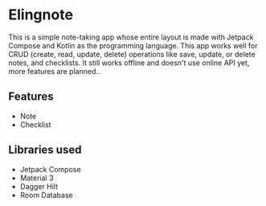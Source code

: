 # Elingnote
This is a simple note-taking app whose entire layout is made with Jetpack Compose and Kotlin as the 
programming language. This app works well for CRUD (create, read, update, delete) operations like 
save, update, or delete notes, and checklists.
It still works offline and doesn't use online API yet, more features are planned..

## Features
- Note
- Checklist

## Libraries used
- Jetpack Compose
- Material 3
- Dagger Hilt
- Room Database
